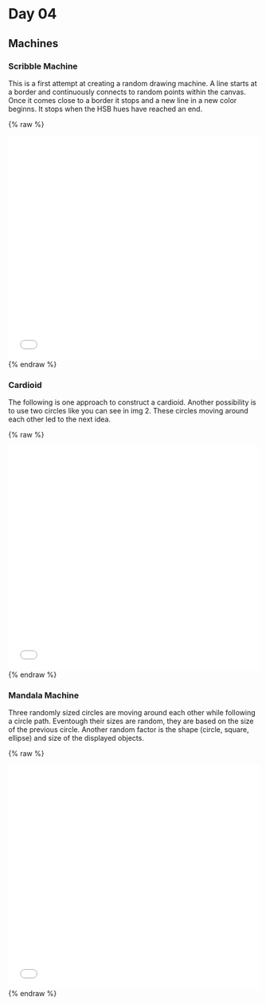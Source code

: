# Day 04

## Machines

### Scribble Machine

This is a first attempt at creating a random drawing machine. A line starts at a border and continuously connects to random points within the canvas. Once it comes close to a border it stops and a new line in a new color beginns. It stops when the HSB hues have reached an end.

{% raw %}
<iframe src="content/day04/01/embed.html" width="100%" height="450" frameborder="no"></iframe>
{% endraw %}

### Cardioid

The following is one approach to construct a cardioid. Another possibility is to use two circles like you can see in img 2. These circles moving around each other led to the next idea.

{% raw %}
<iframe src="content/day04/02/embed.html" width="100%" height="450" frameborder="no"></iframe>
{% endraw %}

### Mandala Machine

Three randomly sized circles are moving around each other while following a circle path. Eventough their sizes are random, they are based on the size of the previous circle. Another random factor is the shape (circle, square, ellipse) and size of the displayed objects.

{% raw %}
<iframe src="content/day04/03/embed.html" width="100%" height="450" frameborder="no"></iframe>
{% endraw %}